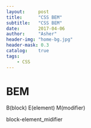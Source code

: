 ```yaml
---
layout:     post
title:      "CSS BEM"
subtitle:   "CSS BEM"
date:       2017-04-06
author:     "Asher"
header-img: "home-bg.jpg"
header-mask: 0.3
catalog:    true
tags:
    - CSS
---
```


# BEM

B(block) E(element) M(modifier)

block-element_midifier
